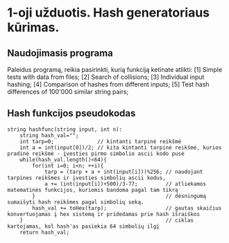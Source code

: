 # 1-oji užduotis. Hash generatoriaus kūrimas.

## Naudojimasis programa
Paleidus programą, reikia pasirinkti, kurią funkciją ketinate atlikti:
    [1] Simple tests with data from files;
    [2] Search of collisions;
    [3] Individual input hashing;
    [4] Comparison of hashes from different inputs;
    [5] Test hash differences of 100'000 similar string pairs;
## Hash funkcijos pseudokodas
    string hashfunc(string input, int n):
        string hash_val="";
        int tarp=0;              // kintanti tarpinė reikšmė
        int a = int(input[0])/2; // kita kintanti tarpinė reikšmė, kurios pradinė reikšmė - įvesties pirmo simbolio ascii kodo pusė
        while(hash_val.length()<64){
            for(int i=0; i<n; ++i){
                tarp = (tarp + a + int(input[i]))%256; // naudojant tarpines reikšmes ir įvesties simbolių ascii kodus,
                a += (int(input[i])+500)/3-77;         // atliekamos matematinės funkcijos, kuriomis bandoma pagal tam tikrą
            }                                          // dėsningumą sumaišyti hash reikšmes pagal simbolių seką.
            hash_val += toHex(tarp);                   // gautas skaičius konvertuojamas į hex sistemą ir pridedamas prie hash išraiškos
        }                                              // ciklas kartojamas, kol hash'as pasiekia 64 simbolių ilgį
        return hash_val;